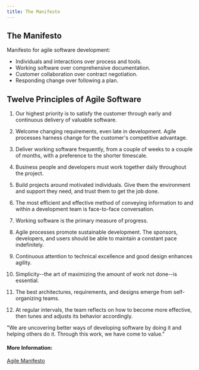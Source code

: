 ```yaml
---
title: The Manifesto
---
```

## The Manifesto

Manifesto for agile software development: 
  - Individuals and interactions over process and tools.
  - Working software over comprehensive documentation.
  - Customer collaboration over contract negotiation.
  - Responding change over following a plan.

## Twelve Principles of Agile Software

 1. Our highest priority is to satisfy the customer through early and continuous delivery of valuable software.
 
 2. Welcome changing requirements, even late in development. Agile processes harness change for the customer's competitive    advantage.
 
 3. Deliver working software frequently, from a couple of weeks to a couple of months, with a preference to the shorter timescale.
 
 4. Business people and developers must work together daily throughout the project.
 
 5. Build projects around motivated individuals. Give them the environment and support they need, and trust them to get the job done.
 
 6. The most efficient and effective method of conveying information to and within a development team is face-to-face conversation.
 
 7. Working software is the primary measure of progress.
 
 8. Agile processes promote sustainable development. The sponsors, developers, and users should be able to maintain a constant pace indefinitely.
 
 9. Continuous attention to technical excellence and good design enhances agility.
 
 10. Simplicity--the art of maximizing the amount of work not done--is essential.
 
 11. The best architectures, requirements, and designs emerge from self-organizing teams.
 
 12. At regular intervals, the team reflects on how to become more effective, then tunes and adjusts its behavior accordingly.


"We are uncovering better ways of developing software by doing it and helping others do it. Through this work, we have come to value."

#### More Information:

<a href='http://agilemanifesto.org/' target='_blank' rel='nofollow'>Agile Manifesto</a>
